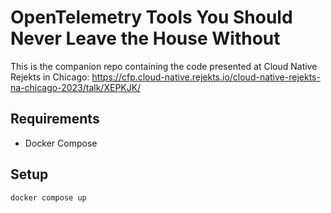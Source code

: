 # OpenTelemetry Tools You Should Never Leave the House Without

This is the companion repo containing the code presented at Cloud Native Rejekts in Chicago: https://cfp.cloud-native.rejekts.io/cloud-native-rejekts-na-chicago-2023/talk/XEPKJK/

## Requirements

* Docker Compose

## Setup

```bash
docker compose up
```
